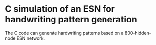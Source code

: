 # C simulation of an ESN for handwriting pattern generation

The C code can generate hardwriting patterns based on a 800-hidden-node ESN network.

